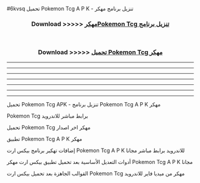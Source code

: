 #6kvsq تحميل Pokemon Tcg  A P K - تنزيل برنامج مهكر



<div align="center">
<h3>Download >>>>> <a href="https://runaway1.web.app/?sq=Pokemon Tcg ">مهكرPokemon Tcg  تنزيل برنامج</a></h3><br>

<h3>Download >>>>> <a href="https://runaway1.web.app/?sq=Pokemon Tcg ">تحميل Pokemon Tcg  مهكر</a></h3>
</div>


----------------------------------------------------------

----------------------------------------------------------

----------------------------------------------------------

----------------------------------------------------------

----------------------------------------------------------

----------------------------------------------------------

----------------------------------------------------------

تحميل Pokemon Tcg  APK - تنزيل برنامج Pokemon Tcg  A P K مهكر

Pokemon Tcg  برابط مباشر للاندرويد

تحميل Pokemon Tcg  مهكر اخر اصدار

تطبيق Pokemon Tcg  A P K مهكر

إضافات تهكير برنامج بيكس ارت Pokemon Tcg  A P K للاندرويد برابط مباشر مجانا

أدوات التعديل الأساسية بعد تحميل تطبيق بيكس ارت مهكر Pokemon Tcg  A P K مجانا

القوالب الجاهزة بعد تحميل بيكس ارت Pokemon Tcg  مهكر من ميديا فاير للاندرويد


